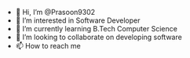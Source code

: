 - 👋 Hi, I’m @Prasoon9302
- 👀 I’m interested in Software Developer
- 🌱 I’m currently learning B.Tech Computer Science
- 💞️ I’m looking to collaborate on developing software
- 📫 How to reach me 

<!---
Prasoon9302/Prasoon9302 is a ✨ special ✨ repository because its `README.md` (this file) appears on your GitHub profile.
You can click the Preview link to take a look at your changes.
--->
